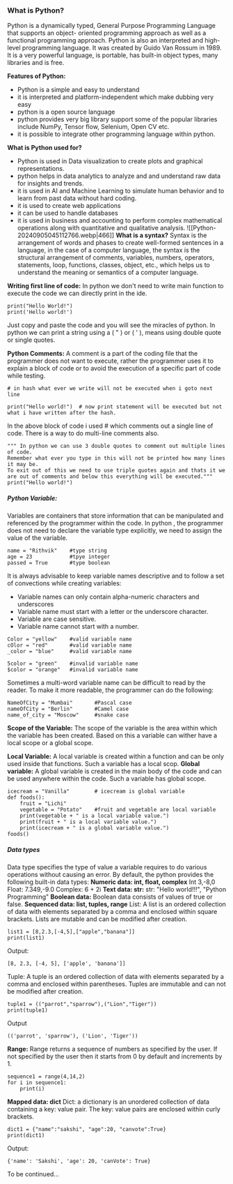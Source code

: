 ### What is Python?
Python is a dynamically typed, General Purpose Programming Language that supports an object- oriented programming approach as well as a functional programming approach.
Python is also an interpreted and high-level programming language.
It was created by Guido Van Rossum in 1989.
It is a very powerful language, is portable, has built-in object types, many libraries and is free.

**Features of Python:** 
* Python is a simple and easy to understand 
* it is interpreted and platform-independent which make dubbing very easy 
* python is a open source language
* python provides very big library support some of the popular libraries include NumPy, Tensor flow, Selenium, Open CV etc.
* it is possible to integrate other programming language within python.

**What is Python used for?**
* Python is used in Data visualization to create plots and graphical representations.
* python helps in data analytics to analyze and and understand raw data for insights and trends.
* it is used in AI and Machine Learning to simulate human behavior and to learn from past data without hard coding.
* it is used to create web applications
* it can be used to handle databases
* it is used in business and accounting to perform complex mathematical operations along with quantitative and qualitative analysis.
![[Python-20240905045112766.webp|466]]
**What is a syntax?**
Syntax is the arrangement of words and phases to create well-formed sentences in a language, in the case of a computer language, the syntax is the structural arrangement of comments, variables, numbers, operators, statements, loop, functions, classes, object, etc., which helps us to understand the meaning or semantics of a computer language.

**Writing first line of code:**
In python we don't need to write main function to execute the code we can directly print in the ide.
```
print("Hello World!")
print('Hello world!')
```
Just copy and paste the code and you will see the miracles of python.
In python we can print a string using a ( " ) or ( ' ), means using double quote or single quotes.

**Python Comments:** A comment is a part of the coding file that the programmer does not want to execute, rather the programmer uses it to explain a block of code or to avoid the execution of a specific part of code while testing.
```
# in hash what ever we write will not be executed when i goto next line

print("Hello world!")  # now print statement will be executed but not what i have written after the hash.
```
In the above block of code i used # which comments out a single line of code.
There is a way to do multi-line comments also.
```
""" In python we can use 3 double quotes to comment out multiple lines of code.
Remember what ever you type in this will not be printed how many lines it may be.
To exit out of this we need to use triple quotes again and thats it we are out of comments and below this everything will be executed."""
print("Hello world!")
```
##### Python Variable:
Variables are containers that store information that can be manipulated and referenced by the programmer within the code.
In python , the programmer does not need to declare the variable type explicitly, we need to assign the value of the variable.
```
name = "Rithvik"	#type string
age = 23			#tpye integer
passed = True		#type boolean
```

It is always advisable to keep variable names descriptive and to follow a set of convections while creating variables:
* Variable names can only contain alpha-numeric characters and underscores
* Variable name must start with a letter or the underscore character.
* Variable are case sensitive.
* Variable name cannot start with a number.
```
Color = "yellow"    #valid variable name
cOlor = "red"       #valid variable name
_color = "blue"     #valid variable name

5color = "green"    #invalid variable name
$color = "orange"   #invalid variable name
```
Sometimes a multi-word variable name can be difficult to read by the reader. To make it more readable, the programmer can do the following:
```
NameOfCity = "Mumbai"       #Pascal case
nameOfCity = "Berlin"       #Camel case
name_of_city = "Moscow"     #snake case
```
**Scope of the Variable:** The scope of the variable is the area within which the variable has been created. Based on this a variable can wither have a local scope or a global scope. 

**Local Variable:** A local variable is created within a function and can be only used inside that functions. Such a variable has a local scop.
**Global variable:** A global variable is created in the main body of the code and can be used anywhere within the code. Such a variable has global scope.
```
icecream = "Vanilla" 		# icecream is global variable
def foods():
	fruit = "Lichi"
	vegetable = "Potato"	#fruit and vegetable are local variable
	print(vegetable + " is a local variable value.")
	print(fruit + " is a local variable value.")
	print(icecream + " is a global variable value.")
foods()
```

##### Data types
 Data type specifies the type of value a variable requires to do various operations without causing an error. By default, the python provides the following built-in data types:
**Numeric data: int, float, complex**
 Int 3,-8,0
 Float: 7.349,-9.0
 Complex: 6 + 2i 
**Text data: str:**
 str: "Hello world!!!", "Python Programming"
**Boolean data:**
 Boolean data consists of values of true or false.
**Sequenced data: list, tuples, range**
 List: A list is an ordered collection of data with elements separated by a comma and enclosed within square brackets. Lists are mutable and can be modified after creation.
 ```
 list1 = [8,2.3,[-4,5],["apple","banana"]]
 print(list1)
 ```
 Output:
 ```
 [8, 2.3, [-4, 5], ['apple', 'banana']]
 ```

Tuple: A tuple is an ordered collection of data with elements separated by a comma and enclosed within parentheses. Tuples are immutable and can not be modified after creation.
```
tuple1 = (("parrot","sparrow"),("Lion","Tiger"))
print(tuple1)
```
Output
```
(('parrot', 'sparrow'), ('Lion', 'Tiger'))
```
**Range:** Range returns a sequence of numbers as specified by the user. If not specified by the user then it starts from 0 by default and increments by 1.
```
sequence1 = range(4,14,2)
for i in sequence1:
	print(i)
```
**Mapped data: dict**
Dict: a dictionary is an unordered collection of data containing a key: value pair. The key: value pairs are enclosed within curly brackets.
```
dict1 = {"name":"sakshi", "age":20, "canvote":True}
print(dict1)
```
Output:
```
{'name': 'Sakshi', 'age': 20, 'canVote': True}
```

To be continued...
